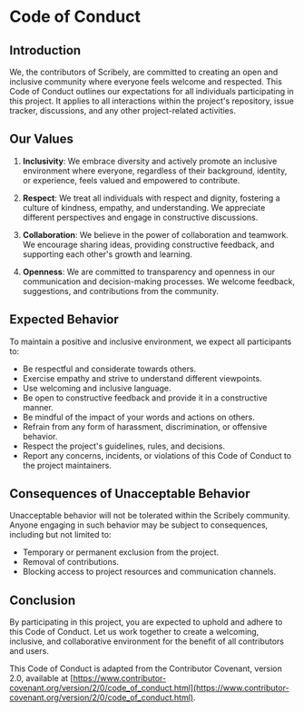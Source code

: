 # Code of Conduct

## Introduction

We, the contributors of Scribely, are committed to creating an open and inclusive community where everyone feels welcome and respected. This Code of Conduct outlines our expectations for all individuals participating in this project. It applies to all interactions within the project's repository, issue tracker, discussions, and any other project-related activities.

## Our Values

1. **Inclusivity**: We embrace diversity and actively promote an inclusive environment where everyone, regardless of their background, identity, or experience, feels valued and empowered to contribute.

2. **Respect**: We treat all individuals with respect and dignity, fostering a culture of kindness, empathy, and understanding. We appreciate different perspectives and engage in constructive discussions.

3. **Collaboration**: We believe in the power of collaboration and teamwork. We encourage sharing ideas, providing constructive feedback, and supporting each other's growth and learning.

4. **Openness**: We are committed to transparency and openness in our communication and decision-making processes. We welcome feedback, suggestions, and contributions from the community.

## Expected Behavior

To maintain a positive and inclusive environment, we expect all participants to:

- Be respectful and considerate towards others.
- Exercise empathy and strive to understand different viewpoints.
- Use welcoming and inclusive language.
- Be open to constructive feedback and provide it in a constructive manner.
- Be mindful of the impact of your words and actions on others.
- Refrain from any form of harassment, discrimination, or offensive behavior.
- Respect the project's guidelines, rules, and decisions.
- Report any concerns, incidents, or violations of this Code of Conduct to the project maintainers.

## Consequences of Unacceptable Behavior

Unacceptable behavior will not be tolerated within the Scribely community. Anyone engaging in such behavior may be subject to consequences, including but not limited to:

- Temporary or permanent exclusion from the project.
- Removal of contributions.
- Blocking access to project resources and communication channels.

## Conclusion

By participating in this project, you are expected to uphold and adhere to this Code of Conduct. Let us work together to create a welcoming, inclusive, and collaborative environment for the benefit of all contributors and users.

This Code of Conduct is adapted from the Contributor Covenant, version 2.0, available at [https://www.contributor-covenant.org/version/2/0/code_of_conduct.html](https://www.contributor-covenant.org/version/2/0/code_of_conduct.html).
